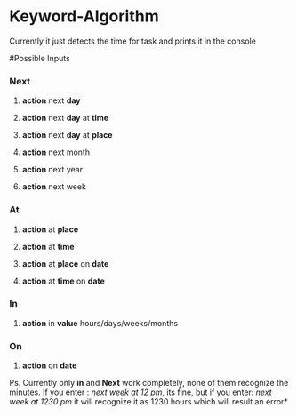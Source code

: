 # Keyword-Algorithm
Currently it just detects the time for task and prints it in the console

#Possible Inputs
### Next
  1) **action** next **day**
  
  2) **action** next **day** at **time**
  
  3) **action** next **day** at **place**
  
  4) **action** next month
  
  5) **action** next year
  
  6) **action** next week

### At
1) **action** at **place**

2) **action** at **time**

3) **action** at **place** on **date**

4) **action** at **time** on **date**

### In
1) **action** in **value** hours/days/weeks/months

### On
1) **action** on **date**

Ps. Currently only **in** and **Next** work completely, none of them recognize the minutes. If you enter : *next week at 12 pm*, its fine, but if you enter: *next week at 1230 pm* it will recognize it as 1230 hours which will result an error*

